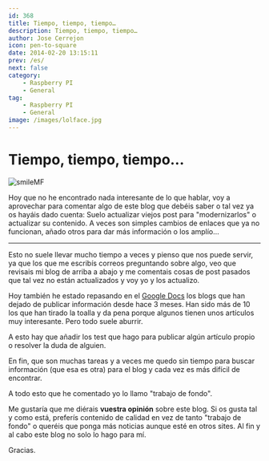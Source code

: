 ```yaml
---
id: 368
title: Tiempo, tiempo, tiempo…
description: Tiempo, tiempo, tiempo…
author: Jose Cerrejon
icon: pen-to-square
date: 2014-02-20 13:15:11
prev: /es/
next: false
category:
    - Raspberry PI
    - General
tag:
    - Raspberry PI
    - General
image: /images/lolface.jpg
---
```


# Tiempo, tiempo, tiempo…

![smileMF](/images/lolface.jpg)

Hoy que no he encontrado nada interesante de lo que hablar, voy a aprovechar para comentar algo de este blog que debéis saber o tal vez ya os hayáis dado cuenta: Suelo actualizar viejos post para "modernizarlos" o actualizar su contenido. A veces son simples cambios de enlaces que ya no funcionan, añado otros para dar más información o los amplío…

---

Esto no suele llevar mucho tiempo a veces y pienso que nos puede servir, ya que los que me escribís correos preguntando sobre algo, veo que revisais mi blog de arriba a abajo y me comentais cosas de post pasados que tal vez no están actualizados y voy yo y los actualizo.

Hoy también he estado repasando en el [Google Docs](https://goo.gl/Iwhbq) los blogs que han dejado de publicar información desde hace 3 meses. Han sido más de 10 los que han tirado la toalla y da pena porque algunos tienen unos artículos muy interesante. Pero todo suele aburrir.

A esto hay que añadir los test que hago para publicar algún artículo propio o resolver la duda de alguien.

En fin, que son muchas tareas y a veces me quedo sin tiempo para buscar información (que esa es otra) para el blog y cada vez es más difícil de encontrar.

A todo esto que he comentado yo lo llamo "trabajo de fondo".

Me gustaría que me diérais **vuestra opinión** sobre este blog. Si os gusta tal y como está, preferís contenido de calidad en vez de tanto "trabajo de fondo" o queréis que ponga más noticias aunque esté en otros sites. Al fin y al cabo este blog no solo lo hago para mí.

Gracias.
